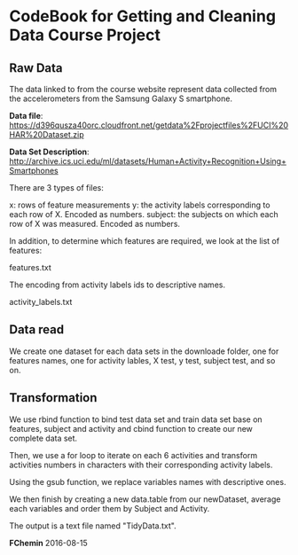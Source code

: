 # CodeBook for Getting and Cleaning Data Course Project

## Raw Data

The data linked to from the course website represent data collected from the accelerometers from the Samsung Galaxy S smartphone.

**Data file**: https://d396qusza40orc.cloudfront.net/getdata%2Fprojectfiles%2FUCI%20HAR%20Dataset.zip

**Data Set Description**: http://archive.ics.uci.edu/ml/datasets/Human+Activity+Recognition+Using+Smartphones

There are 3 types of files:

x: rows of feature measurements
y: the activity labels corresponding to each row of X. Encoded as numbers.
subject: the subjects on which each row of X was measured. Encoded as numbers.

In addition, to determine which features are required, we look at the list of features:

features.txt

The encoding from activity labels ids to descriptive names.

activity_labels.txt

## Data read

We create one dataset for each data sets in the downloade folder, one for features names, one for activity lables, 
X test, y test, subject test, and so on.

## Transformation

We use rbind function to bind test data set and train data set base on features, subject and activity and cbind function to create our new complete data set.

Then, we use a for loop to iterate on each 6 activities and transform activities numbers in characters with their corresponding activity labels.

Using the gsub function, we replace variables names with descriptive ones.

We then finish by creating a new data.table from our newDataset, average each variables and order them by Subject and Activity.

The output is a text file named "TidyData.txt".

**FChemin** 2016-08-15

